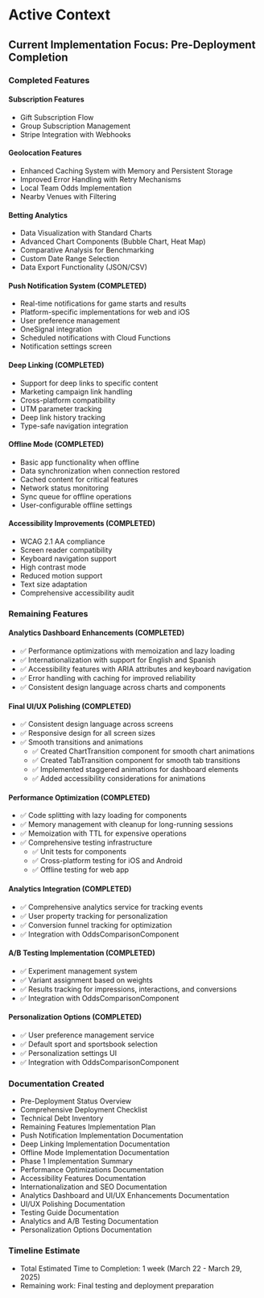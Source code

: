 # Active Context

## Current Implementation Focus: Pre-Deployment Completion

### Completed Features

#### Subscription Features
- Gift Subscription Flow
- Group Subscription Management
- Stripe Integration with Webhooks

#### Geolocation Features
- Enhanced Caching System with Memory and Persistent Storage
- Improved Error Handling with Retry Mechanisms
- Local Team Odds Implementation
- Nearby Venues with Filtering

#### Betting Analytics
- Data Visualization with Standard Charts
- Advanced Chart Components (Bubble Chart, Heat Map)
- Comparative Analysis for Benchmarking
- Custom Date Range Selection
- Data Export Functionality (JSON/CSV)

#### Push Notification System (COMPLETED)
- Real-time notifications for game starts and results
- Platform-specific implementations for web and iOS
- User preference management
- OneSignal integration
- Scheduled notifications with Cloud Functions
- Notification settings screen

#### Deep Linking (COMPLETED)
- Support for deep links to specific content
- Marketing campaign link handling
- Cross-platform compatibility
- UTM parameter tracking
- Deep link history tracking
- Type-safe navigation integration

#### Offline Mode (COMPLETED)
- Basic app functionality when offline
- Data synchronization when connection restored
- Cached content for critical features
- Network status monitoring
- Sync queue for offline operations
- User-configurable offline settings

#### Accessibility Improvements (COMPLETED)
- WCAG 2.1 AA compliance
- Screen reader compatibility
- Keyboard navigation support
- High contrast mode
- Reduced motion support
- Text size adaptation
- Comprehensive accessibility audit

### Remaining Features

#### Analytics Dashboard Enhancements (COMPLETED)
- ✅ Performance optimizations with memoization and lazy loading
- ✅ Internationalization with support for English and Spanish
- ✅ Accessibility features with ARIA attributes and keyboard navigation
- ✅ Error handling with caching for improved reliability
- ✅ Consistent design language across charts and components

#### Final UI/UX Polishing (COMPLETED)
- ✅ Consistent design language across screens
- ✅ Responsive design for all screen sizes
- ✅ Smooth transitions and animations
  - ✅ Created ChartTransition component for smooth chart animations
  - ✅ Created TabTransition component for smooth tab transitions
  - ✅ Implemented staggered animations for dashboard elements
  - ✅ Added accessibility considerations for animations

#### Performance Optimization (COMPLETED)
- ✅ Code splitting with lazy loading for components
- ✅ Memory management with cleanup for long-running sessions
- ✅ Memoization with TTL for expensive operations
- ✅ Comprehensive testing infrastructure
  - ✅ Unit tests for components
  - ✅ Cross-platform testing for iOS and Android
  - ✅ Offline testing for web app

#### Analytics Integration (COMPLETED)
- ✅ Comprehensive analytics service for tracking events
- ✅ User property tracking for personalization
- ✅ Conversion funnel tracking for optimization
- ✅ Integration with OddsComparisonComponent

#### A/B Testing Implementation (COMPLETED)
- ✅ Experiment management system
- ✅ Variant assignment based on weights
- ✅ Results tracking for impressions, interactions, and conversions
- ✅ Integration with OddsComparisonComponent

#### Personalization Options (COMPLETED)
- ✅ User preference management service
- ✅ Default sport and sportsbook selection
- ✅ Personalization settings UI
- ✅ Integration with OddsComparisonComponent

### Documentation Created
- Pre-Deployment Status Overview
- Comprehensive Deployment Checklist
- Technical Debt Inventory
- Remaining Features Implementation Plan
- Push Notification Implementation Documentation
- Deep Linking Implementation Documentation
- Offline Mode Implementation Documentation
- Phase 1 Implementation Summary
- Performance Optimizations Documentation
- Accessibility Features Documentation
- Internationalization and SEO Documentation
- Analytics Dashboard and UI/UX Enhancements Documentation
- UI/UX Polishing Documentation
- Testing Guide Documentation
- Analytics and A/B Testing Documentation
- Personalization Options Documentation

### Timeline Estimate
- Total Estimated Time to Completion: 1 week (March 22 - March 29, 2025)
- Remaining work: Final testing and deployment preparation